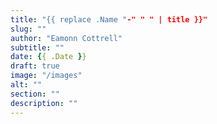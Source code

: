 ```yaml
---
title: "{{ replace .Name "-" " " | title }}"
slug: ""
author: "Eamonn Cottrell"
subtitle: ""
date: {{ .Date }}
draft: true
image: "/images"
alt: ""
section: ""
description: ""
---
```


